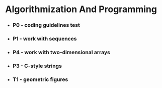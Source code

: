 # Algorithmization And Programming

- ### P0 - coding guidelines test
- ### P1 - work with sequences
- ### P4 - work with two-dimensional arrays
- ### P3 - C-style strings
- ### T1 - geometric figures 
